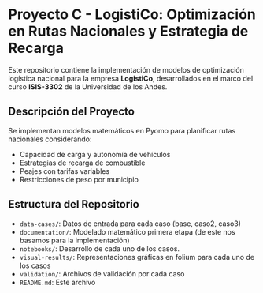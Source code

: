 # Proyecto C - LogistiCo: Optimización en Rutas Nacionales y Estrategia de Recarga

Este repositorio contiene la implementación de modelos de optimización logística nacional para la empresa **LogistiCo**, desarrollados en el marco del curso **ISIS-3302** de la Universidad de los Andes.

## Descripción del Proyecto

Se implementan modelos matemáticos en Pyomo para planificar rutas nacionales considerando:
- Capacidad de carga y autonomía de vehículos
- Estrategias de recarga de combustible
- Peajes con tarifas variables
- Restricciones de peso por municipio

## Estructura del Repositorio

- `data-cases/`: Datos de entrada para cada caso (base, caso2, caso3)
- `documentation/`: Modelado matemático primera etapa (de este nos basamos para la implementación)
- `notebooks/`: Desarrollo de cada uno de los casos. 
- `visual-results/`: Representaciones gráficas en folium para cada uno de los casos
- `validation/`: Archivos de validación por cada caso
- `README.md`: Este archivo



